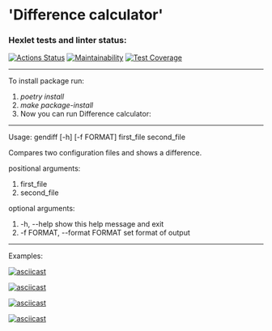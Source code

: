 # 'Difference calculator'

### Hexlet tests and linter status:
[![Actions Status](https://github.com/Prosto-Pasha/python-project-50/workflows/hexlet-check/badge.svg)](https://github.com/Prosto-Pasha/python-project-50/actions)
[![Maintainability](https://api.codeclimate.com/v1/badges/519adcbcd3e106faf497/maintainability)](https://codeclimate.com/github/Prosto-Pasha/python-project-50/maintainability)
[![Test Coverage](https://api.codeclimate.com/v1/badges/519adcbcd3e106faf497/test_coverage)](https://codeclimate.com/github/Prosto-Pasha/python-project-50/test_coverage)

---
To install package run:
1) _poetry install_
2) _make package-install_
3) Now you can run Difference calculator:
---
Usage:   gendiff [-h] [-f FORMAT] first_file second_file

Compares two configuration files and shows a difference.

positional arguments:
  1) first_file
  2) second_file

optional arguments:
  1) -h, --help            show this help message and exit
  2) -f FORMAT, --format FORMAT        set format of output
---
Examples:
    
[![asciicast](https://asciinema.org/a/Xceisf2AsCYi6QjJNkdasFfNf.svg)](https://asciinema.org/a/Xceisf2AsCYi6QjJNkdasFfNf)

[![asciicast](https://asciinema.org/a/mcKmOfFZw0hxbSNAVFkcRgtuM.svg)](https://asciinema.org/a/mcKmOfFZw0hxbSNAVFkcRgtuM)

[![asciicast](https://asciinema.org/a/O0zmSOcTQOrr3oXLdi9QRsUGu.svg)](https://asciinema.org/a/O0zmSOcTQOrr3oXLdi9QRsUGu)

[![asciicast](https://asciinema.org/a/Zwvgi842SlKqoPbBmH25qKzCr.svg)](https://asciinema.org/a/Zwvgi842SlKqoPbBmH25qKzCr)
